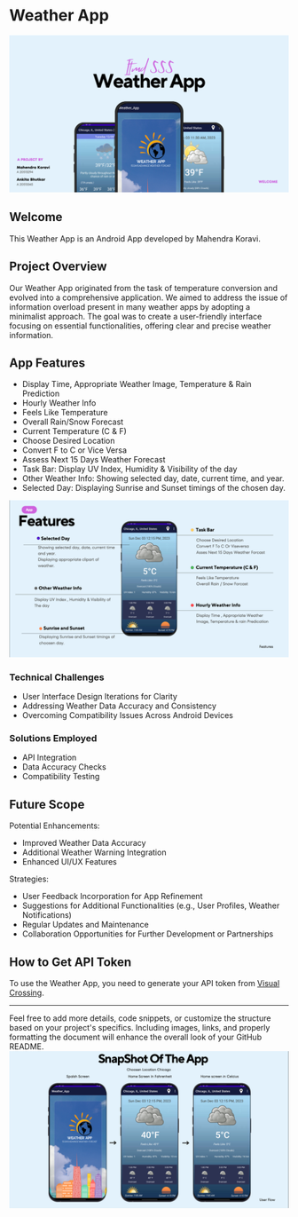 # Weather App 
![Home](https://github.com/Mahendrak1999/Weather_App/blob/master/Home%20png.png)
## Welcome

This Weather App is an Android App  developed by Mahendra Koravi.

## Project Overview

Our Weather App originated from the task of temperature conversion and evolved into a comprehensive application. We aimed to address the issue of information overload present in many weather apps by adopting a minimalist approach. The goal was to create a user-friendly interface focusing on essential functionalities, offering clear and precise weather information.

## App Features

- Display Time, Appropriate Weather Image, Temperature & Rain Prediction
- Hourly Weather Info
- Feels Like Temperature
- Overall Rain/Snow Forecast
- Current Temperature (C & F)
- Choose Desired Location
- Convert F to C or Vice Versa
- Assess Next 15 Days Weather Forecast
- Task Bar: Display UV Index, Humidity & Visibility of the day
- Other Weather Info: Showing selected day, date, current time, and year.
- Selected Day: Displaying Sunrise and Sunset timings of the chosen day.

![Features](https://github.com/Mahendrak1999/Weather_App/blob/master/Features.png)

### Technical Challenges

- User Interface Design Iterations for Clarity
- Addressing Weather Data Accuracy and Consistency
- Overcoming Compatibility Issues Across Android Devices

### Solutions Employed

- API Integration
- Data Accuracy Checks
- Compatibility Testing

## Future Scope

Potential Enhancements:

- Improved Weather Data Accuracy
- Additional Weather Warning Integration
- Enhanced UI/UX Features

Strategies:

- User Feedback Incorporation for App Refinement
- Suggestions for Additional Functionalities (e.g., User Profiles, Weather Notifications)
- Regular Updates and Maintenance
- Collaboration Opportunities for Further Development or Partnerships

## How to Get API Token

To use the Weather App, you need to generate your API token from [Visual Crossing](https://www.visualcrossing.com).

---

Feel free to add more details, code snippets, or customize the structure based on your project's specifics. Including images, links, and properly formatting the document will enhance the overall look of your GitHub README.
![SS](https://github.com/Mahendrak1999/Weather_App/blob/master/SS.png)

